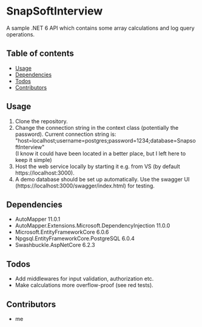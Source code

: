 # SnapSoftInterview

A sample .NET 6 API which contains some array calculations and log query operations. 

## Table of contents
* [Usage](#Usage)
* [Dependencies](#Dependencies)
* [Todos](#Todos)
* [Contributors](#Contributors)

## Usage
1. Clone the repository.
2. Change the connection string in the context class (potentially the password). Current connection string is:  
"host=localhost;username=postgres;password=1234;database=SnapsoftInterview"  
(I know it could have been located in a better place, but I left here to keep it simple)
3. Host the web service locally by starting it e.g. from VS (by default https://localhost:3000).
4. A demo database should be set up automatically. Use the swagger UI (https://localhost:3000/swagger/index.html) for testing. 

## Dependencies
* AutoMapper 11.0.1
* AutoMapper.Extensions.Microsoft.DependencyInjection 11.0.0
* Microsoft.EntityFrameworkCore 6.0.6
* Npgsql.EntityFrameworkCore.PostgreSQL 6.0.4
* Swashbuckle.AspNetCore 6.2.3

## Todos
* Add middlewares for input validation, authorization etc.
* Make calculations more overflow-proof (see red tests). 
 
## Contributors
* me

